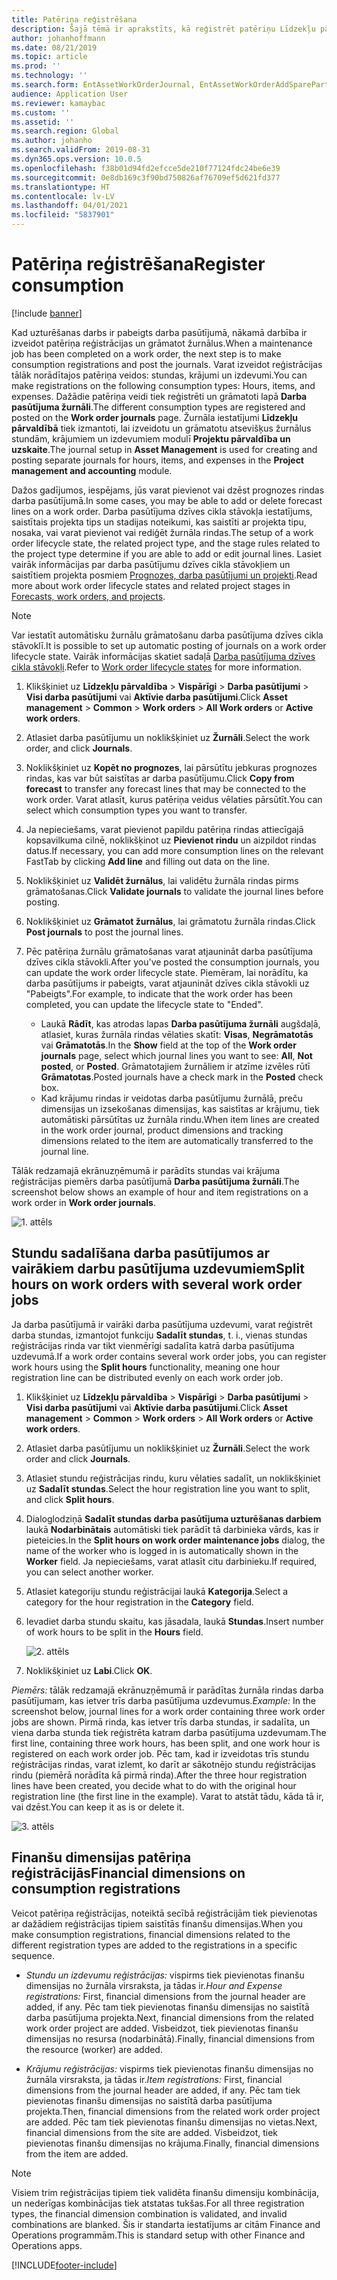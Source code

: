 ```yaml
---
title: Patēriņa reģistrēšana
description: Šajā tēmā ir aprakstīts, kā reģistrēt patēriņu Līdzekļu pārvaldībā.
author: johanhoffmann
ms.date: 08/21/2019
ms.topic: article
ms.prod: ''
ms.technology: ''
ms.search.form: EntAssetWorkOrderJournal, EntAssetWorkOrderAddSparePart
audience: Application User
ms.reviewer: kamaybac
ms.custom: ''
ms.assetid: ''
ms.search.region: Global
ms.author: johanho
ms.search.validFrom: 2019-08-31
ms.dyn365.ops.version: 10.0.5
ms.openlocfilehash: f38b01d94fd2efcce5de210f77124fdc24be6e39
ms.sourcegitcommit: 0e8db169c3f90bd750826af76709ef5d621fd377
ms.translationtype: HT
ms.contentlocale: lv-LV
ms.lasthandoff: 04/01/2021
ms.locfileid: "5837901"
---
```

# <a name="register-consumption"></a><span data-ttu-id="61d38-103">Patēriņa reģistrēšana</span><span class="sxs-lookup"><span data-stu-id="61d38-103">Register consumption</span></span>

[!include [banner](../../includes/banner.md)]

 

<span data-ttu-id="61d38-104">Kad uzturēšanas darbs ir pabeigts darba pasūtījumā, nākamā darbība ir izveidot patēriņa reģistrācijas un grāmatot žurnālus.</span><span class="sxs-lookup"><span data-stu-id="61d38-104">When a maintenance job has been completed on a work order, the next step is to make consumption registrations and post the journals.</span></span> <span data-ttu-id="61d38-105">Varat izveidot reģistrācijas tālāk norādītajos patēriņa veidos: stundas, krājumi un izdevumi.</span><span class="sxs-lookup"><span data-stu-id="61d38-105">You can make registrations on the following consumption types: Hours, items, and expenses.</span></span> <span data-ttu-id="61d38-106">Dažādie patēriņa veidi tiek reģistrēti un grāmatoti lapā **Darba pasūtījuma žurnāli**.</span><span class="sxs-lookup"><span data-stu-id="61d38-106">The different consumption types are registered and posted on the **Work order journals** page.</span></span> <span data-ttu-id="61d38-107">Žurnāla iestatījumi **Līdzekļu pārvaldībā** tiek izmantoti, lai izveidotu un grāmatotu atsevišķus žurnālus stundām, krājumiem un izdevumiem modulī **Projektu pārvaldība un uzskaite**.</span><span class="sxs-lookup"><span data-stu-id="61d38-107">The journal setup in **Asset Management** is used for creating and posting separate journals for hours, items, and expenses in the **Project management and accounting** module.</span></span>

<span data-ttu-id="61d38-108">Dažos gadījumos, iespējams, jūs varat pievienot vai dzēst prognozes rindas darba pasūtījumā.</span><span class="sxs-lookup"><span data-stu-id="61d38-108">In some cases, you may be able to add or delete forecast lines on a work order.</span></span> <span data-ttu-id="61d38-109">Darba pasūtījuma dzīves cikla stāvokļa iestatījums, saistītais projekta tips un stadijas noteikumi, kas saistīti ar projekta tipu, nosaka, vai varat pievienot vai rediģēt žurnāla rindas.</span><span class="sxs-lookup"><span data-stu-id="61d38-109">The setup of a work order lifecycle state, the related project type, and the stage rules related to the project type determine if you are able to add or edit journal lines.</span></span> <span data-ttu-id="61d38-110">Lasiet vairāk informācijas par darba pasūtījumu dzīves cikla stāvokļiem un saistītiem projekta posmiem [Prognozes, darba pasūtījumi un projekti](../integration-to-project-management-and-accounting/forecasts-work-orders-and-projects.md).</span><span class="sxs-lookup"><span data-stu-id="61d38-110">Read more about work order lifecycle states and related project stages in [Forecasts, work orders, and projects](../integration-to-project-management-and-accounting/forecasts-work-orders-and-projects.md).</span></span>

>[!NOTE]
><span data-ttu-id="61d38-111">Var iestatīt automātisku žurnālu grāmatošanu darba pasūtījuma dzīves cikla stāvoklī.</span><span class="sxs-lookup"><span data-stu-id="61d38-111">It is possible to set up automatic posting of journals on a work order lifecycle state.</span></span> <span data-ttu-id="61d38-112">Vairāk informācijas skatiet sadaļā [Darba pasūtījuma dzīves cikla stāvokļi](../setup-for-work-orders/work-order-lifecycle-states.md).</span><span class="sxs-lookup"><span data-stu-id="61d38-112">Refer to [Work order lifecycle states](../setup-for-work-orders/work-order-lifecycle-states.md) for more information.</span></span>

1. <span data-ttu-id="61d38-113">Klikšķiniet uz **Līdzekļu pārvaldība** > **Vispārīgi** > **Darba pasūtījumi** > **Visi darba pasūtījumi** vai **Aktīvie darba pasūtījumi**.</span><span class="sxs-lookup"><span data-stu-id="61d38-113">Click **Asset management** > **Common** > **Work orders** > **All Work orders** or **Active work orders**.</span></span>

2. <span data-ttu-id="61d38-114">Atlasiet darba pasūtījumu un noklikšķiniet uz **Žurnāli**.</span><span class="sxs-lookup"><span data-stu-id="61d38-114">Select the work order, and click **Journals**.</span></span>

3. <span data-ttu-id="61d38-115">Noklikšķiniet uz **Kopēt no prognozes**, lai pārsūtītu jebkuras prognozes rindas, kas var būt saistītas ar darba pasūtījumu.</span><span class="sxs-lookup"><span data-stu-id="61d38-115">Click **Copy from forecast** to transfer any forecast lines that may be connected to the work order.</span></span> <span data-ttu-id="61d38-116">Varat atlasīt, kurus patēriņa veidus vēlaties pārsūtīt.</span><span class="sxs-lookup"><span data-stu-id="61d38-116">You can select which consumption types you want to transfer.</span></span>

4. <span data-ttu-id="61d38-117">Ja nepieciešams, varat pievienot papildu patēriņa rindas attiecīgajā kopsavilkuma cilnē, noklikšķinot uz **Pievienot rindu** un aizpildot rindas datus.</span><span class="sxs-lookup"><span data-stu-id="61d38-117">If necessary, you can add more consumption lines on the relevant FastTab by clicking **Add line** and filling out data on the line.</span></span>

5. <span data-ttu-id="61d38-118">Noklikšķiniet uz **Validēt žurnālus**, lai validētu žurnāla rindas pirms grāmatošanas.</span><span class="sxs-lookup"><span data-stu-id="61d38-118">Click **Validate journals** to validate the journal lines before posting.</span></span>

6. <span data-ttu-id="61d38-119">Noklikšķiniet uz **Grāmatot žurnālus**, lai grāmatotu žurnāla rindas.</span><span class="sxs-lookup"><span data-stu-id="61d38-119">Click **Post journals** to post the journal lines.</span></span>

7. <span data-ttu-id="61d38-120">Pēc patēriņa žurnālu grāmatošanas varat atjaunināt darba pasūtījuma dzīves cikla stāvokli.</span><span class="sxs-lookup"><span data-stu-id="61d38-120">After you've posted the consumption journals, you can update the work order lifecycle state.</span></span> <span data-ttu-id="61d38-121">Piemēram, lai norādītu, ka darba pasūtījums ir pabeigts, varat atjaunināt dzīves cikla stāvokli uz "Pabeigts".</span><span class="sxs-lookup"><span data-stu-id="61d38-121">For example, to indicate that the work order has been completed, you can update the lifecycle state to "Ended".</span></span>

    - <span data-ttu-id="61d38-122">Laukā **Rādīt**, kas atrodas lapas **Darba pasūtījuma žurnāli** augšdaļā, atlasiet, kuras žurnāla rindas vēlaties skatīt: **Visas**, **Negrāmatotās** vai **Grāmatotās**.</span><span class="sxs-lookup"><span data-stu-id="61d38-122">In the **Show** field at the top of the **Work order journals** page, select which journal lines you want to see: **All**, **Not posted**, or **Posted**.</span></span> <span data-ttu-id="61d38-123">Grāmatotajiem žurnāliem ir atzīme izvēles rūtī **Grāmatotas**.</span><span class="sxs-lookup"><span data-stu-id="61d38-123">Posted journals have a check mark in the **Posted** check box.</span></span>  
    - <span data-ttu-id="61d38-124">Kad krājumu rindas ir veidotas darba pasūtījumu žurnālā, preču dimensijas un izsekošanas dimensijas, kas saistītas ar krājumu, tiek automātiski pārsūtītas uz žurnāla rindu.</span><span class="sxs-lookup"><span data-stu-id="61d38-124">When item lines are created in the work order journal, product dimensions and tracking dimensions related to the item are automatically transferred to the journal line.</span></span>  

<span data-ttu-id="61d38-125">Tālāk redzamajā ekrānuzņēmumā ir parādīts stundas vai krājuma reģistrācijas piemērs darba pasūtījumā **Darba pasūtījuma žurnāli**.</span><span class="sxs-lookup"><span data-stu-id="61d38-125">The screenshot below shows an example of hour and item registrations on a work order in **Work order journals**.</span></span>

![1. attēls](media/01-consumption.png)


## <a name="split-hours-on-work-orders-with-several-work-order-jobs"></a><span data-ttu-id="61d38-127">Stundu sadalīšana darba pasūtījumos ar vairākiem darbu pasūtījuma uzdevumiem</span><span class="sxs-lookup"><span data-stu-id="61d38-127">Split hours on work orders with several work order jobs</span></span>

<span data-ttu-id="61d38-128">Ja darba pasūtījumā ir vairāki darba pasūtījuma uzdevumi, varat reģistrēt darba stundas, izmantojot funkciju **Sadalīt stundas**, t. i., vienas stundas reģistrācijas rinda var tikt vienmērīgi sadalīta katrā darba pasūtījuma uzdevumā.</span><span class="sxs-lookup"><span data-stu-id="61d38-128">If a work order contains several work order jobs, you can register work hours using the **Split hours** functionality, meaning one hour registration line can be distributed evenly on each work order job.</span></span>

1. <span data-ttu-id="61d38-129">Klikšķiniet uz **Līdzekļu pārvaldība** > **Vispārīgi** > **Darba pasūtījumi** > **Visi darba pasūtījumi** vai **Aktīvie darba pasūtījumi**.</span><span class="sxs-lookup"><span data-stu-id="61d38-129">Click **Asset management** > **Common** > **Work orders** > **All Work orders** or **Active work orders**.</span></span>

2. <span data-ttu-id="61d38-130">Atlasiet darba pasūtījumu un noklikšķiniet uz **Žurnāli**.</span><span class="sxs-lookup"><span data-stu-id="61d38-130">Select the work order and click **Journals**.</span></span>

3. <span data-ttu-id="61d38-131">Atlasiet stundu reģistrācijas rindu, kuru vēlaties sadalīt, un noklikšķiniet uz **Sadalīt stundas**.</span><span class="sxs-lookup"><span data-stu-id="61d38-131">Select the hour registration line you want to split, and click **Split hours**.</span></span>

4. <span data-ttu-id="61d38-132">Dialoglodziņā **Sadalīt stundas darba pasūtījuma uzturēšanas darbiem** laukā **Nodarbinātais** automātiski tiek parādīt tā darbinieka vārds, kas ir pieteicies.</span><span class="sxs-lookup"><span data-stu-id="61d38-132">In the **Split hours on work order maintenance jobs** dialog, the name of the worker who is logged in is automatically shown in the **Worker** field.</span></span> <span data-ttu-id="61d38-133">Ja nepieciešams, varat atlasīt citu darbinieku.</span><span class="sxs-lookup"><span data-stu-id="61d38-133">If required, you can select another worker.</span></span>

5. <span data-ttu-id="61d38-134">Atlasiet kategoriju stundu reģistrācijai laukā **Kategorija**.</span><span class="sxs-lookup"><span data-stu-id="61d38-134">Select a category for the hour registration in the **Category** field.</span></span>

6. <span data-ttu-id="61d38-135">Ievadiet darba stundu skaitu, kas jāsadala, laukā **Stundas**.</span><span class="sxs-lookup"><span data-stu-id="61d38-135">Insert number of work hours to be split in the **Hours** field.</span></span>

    ![2. attēls](media/02-consumption.png)

7. <span data-ttu-id="61d38-137">Noklikšķiniet uz **Labi**.</span><span class="sxs-lookup"><span data-stu-id="61d38-137">Click **OK**.</span></span>

<span data-ttu-id="61d38-138">*Piemērs:* tālāk redzamajā ekrānuzņēmumā ir parādītas žurnāla rindas darba pasūtījumam, kas ietver trīs darba pasūtījuma uzdevumus.</span><span class="sxs-lookup"><span data-stu-id="61d38-138">*Example:* In the screenshot below, journal lines for a work order containing three work order jobs are shown.</span></span> <span data-ttu-id="61d38-139">Pirmā rinda, kas ietver trīs darba stundas, ir sadalīta, un viena darba stunda tiek reģistrēta katram darba pasūtījuma uzdevumam.</span><span class="sxs-lookup"><span data-stu-id="61d38-139">The first line, containing three work hours, has been split, and one work hour is registered on each work order job.</span></span> <span data-ttu-id="61d38-140">Pēc tam, kad ir izveidotas trīs stundu reģistrācijas rindas, varat izlemt, ko darīt ar sākotnējo stundu reģistrācijas rindu (piemērā norādīta kā pirmā rinda).</span><span class="sxs-lookup"><span data-stu-id="61d38-140">After the three hour registration lines have been created, you decide what to do with the original hour registration line (the first line in the example).</span></span> <span data-ttu-id="61d38-141">Varat to atstāt tādu, kāda tā ir, vai dzēst.</span><span class="sxs-lookup"><span data-stu-id="61d38-141">You can keep it as is or delete it.</span></span> 

![3. attēls](media/03-consumption.png)

## <a name="financial-dimensions-on-consumption-registrations"></a><span data-ttu-id="61d38-143">Finanšu dimensijas patēriņa reģistrācijās</span><span class="sxs-lookup"><span data-stu-id="61d38-143">Financial dimensions on consumption registrations</span></span>

<span data-ttu-id="61d38-144">Veicot patēriņa reģistrācijas, noteiktā secībā reģistrācijām tiek pievienotas ar dažādiem reģistrācijas tipiem saistītās finanšu dimensijas.</span><span class="sxs-lookup"><span data-stu-id="61d38-144">When you make consumption registrations, financial dimensions related to the different registration types are added to the registrations in a specific sequence.</span></span> 

- <span data-ttu-id="61d38-145">*Stundu un izdevumu reģistrācijas:* vispirms tiek pievienotas finanšu dimensijas no žurnāla virsraksta, ja tādas ir.</span><span class="sxs-lookup"><span data-stu-id="61d38-145">*Hour and Expense registrations:* First, financial dimensions from the journal header are added, if any.</span></span> <span data-ttu-id="61d38-146">Pēc tam tiek pievienotas finanšu dimensijas no saistītā darba pasūtījuma projekta.</span><span class="sxs-lookup"><span data-stu-id="61d38-146">Next, financial dimensions from the related work order project are added.</span></span> <span data-ttu-id="61d38-147">Visbeidzot, tiek pievienotas finanšu dimensijas no resursa (nodarbinātā).</span><span class="sxs-lookup"><span data-stu-id="61d38-147">Finally, financial dimensions from the resource (worker) are added.</span></span>

- <span data-ttu-id="61d38-148">*Krājumu reģistrācijas:* vispirms tiek pievienotas finanšu dimensijas no žurnāla virsraksta, ja tādas ir.</span><span class="sxs-lookup"><span data-stu-id="61d38-148">*Item registrations:* First, financial dimensions from the journal header are added, if any.</span></span> <span data-ttu-id="61d38-149">Pēc tam tiek pievienotas finanšu dimensijas no saistītā darba pasūtījuma projekta.</span><span class="sxs-lookup"><span data-stu-id="61d38-149">Then, financial dimensions from the related work order project are added.</span></span> <span data-ttu-id="61d38-150">Pēc tam tiek pievienotas finanšu dimensijas no vietas.</span><span class="sxs-lookup"><span data-stu-id="61d38-150">Next, financial dimensions from the site are added.</span></span> <span data-ttu-id="61d38-151">Visbeidzot, tiek pievienotas finanšu dimensijas no krājuma.</span><span class="sxs-lookup"><span data-stu-id="61d38-151">Finally, financial dimensions from the item are added.</span></span>

>[!NOTE]
><span data-ttu-id="61d38-152">Visiem trim reģistrācijas tipiem tiek validēta finanšu dimensiju kombinācija, un nederīgas kombinācijas tiek atstatas tukšas.</span><span class="sxs-lookup"><span data-stu-id="61d38-152">For all three registration types, the financial dimension combination is validated, and invalid combinations are blanked.</span></span> <span data-ttu-id="61d38-153">Šis ir standarta iestatījums ar citām Finance and Operations programmām.</span><span class="sxs-lookup"><span data-stu-id="61d38-153">This is standard setup with other Finance and Operations apps.</span></span>



[!INCLUDE[footer-include](../../../includes/footer-banner.md)]